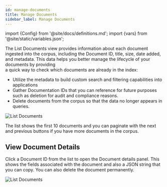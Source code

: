 ```yaml
---
id: manage-documents
title: Manage Documents
sidebar_label: Manage Documents
---
```


import {Config} from '@site/docs/definitions.md';
import {vars} from '@site/static/variables.json';

The List Documents view provides information about each document ingested into 
the corpus, including  the Document ID, title, size, date added, and metadata. 
This data helps you better manage the lifecycle of your documents by providing  
a quick way to check which documents are already in the index:

* Utilize the metadata to build custom search and filtering capabilities 
  into applications
* Gather Documentation IDs that you can reference for future purposes
  such as deletion for audit and compliance reasons.
* Delete documents from the corpus so that the data no longer appears in 
  queries.


![List Documents](/img/list_documents.png)

The list shows the first 10 documents and you can paginate with the next and 
previous buttons if you have more documents in the corpus.


## View Document Details

Click a Document ID from the list to open the Document details panel. This 
shows the fields associated with the document and also a JSON string that 
you can copy. You can also delete the document permanently.

![List Documents](/img/list_document_details.png)

